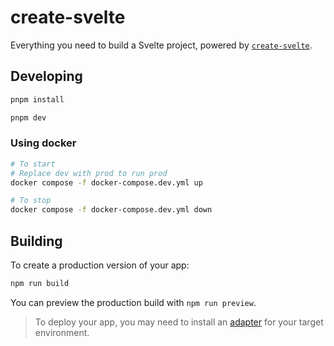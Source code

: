 # create-svelte

Everything you need to build a Svelte project, powered by [`create-svelte`](https://github.com/sveltejs/kit/tree/master/packages/create-svelte).

## Developing

```bash
pnpm install

pnpm dev
```

### Using docker

```bash
# To start
# Replace dev with prod to run prod
docker compose -f docker-compose.dev.yml up

# To stop
docker compose -f docker-compose.dev.yml down
```

## Building

To create a production version of your app:

```bash
npm run build
```

You can preview the production build with `npm run preview`.

> To deploy your app, you may need to install an [adapter](https://kit.svelte.dev/docs/adapters) for your target environment.